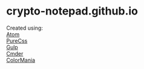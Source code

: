 # crypto-notepad.github.io

Created using:<br>
[Atom](https://atom.io/)<br>
[PureCss](https://purecss.io/)<br>
[Gulp](http://gulpjs.com/)<br>
[Cmder](http://cmder.net/)<br>
[ColorMania](http://www.blacksunsoftware.com/colormania.html)
